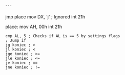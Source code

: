 	```
jmp place
mov DX, 'j' ; Ignored
int 21h

place:
mov AH, 00h
int 21h
```
cmp AL, 5 ; Checks if AL is == 5 by settings flags
; Jump if
jg koniec ; >
jl koniec ; <
jge koniec ; >=
jle koniec ; <=
je koniec ; ==
jne koniec ; !=
```